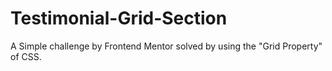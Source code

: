 # Testimonial-Grid-Section
A Simple challenge by Frontend Mentor solved by using the "Grid Property" of CSS.
